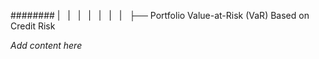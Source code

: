 ######## |   |   |   |   |   |   |   ├── Portfolio Value-at-Risk (VaR) Based on Credit Risk

*Add content here*